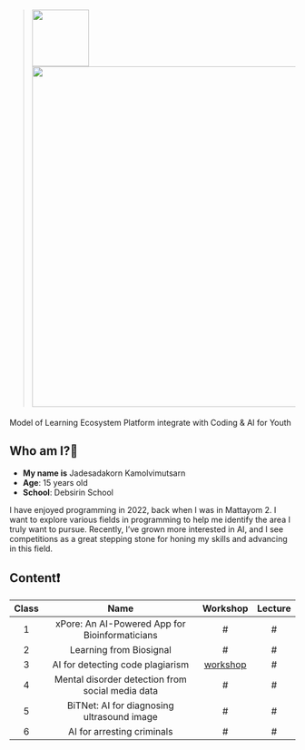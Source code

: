 > # <img src="https://github.com/user-attachments/assets/3c74ba02-76ee-4bba-901e-7de522a8bd32" width="100"/> <img src = "https://github.com/user-attachments/assets/051a5685-a42b-48f4-a8ec-5b5321cd46fb" width="600"/>
Model of Learning Ecosystem Platform integrate with Coding & AI for Youth

## Who am I?🧐
- **My name is**  Jadesadakorn Kamolvimutsarn
- **Age**: 15 years old
- **School**: Debsirin School

I have enjoyed programming in 2022, back when I was in Mattayom 2. I want to explore various fields in programming to help me identify the area I truly want to pursue. Recently, I’ve grown more interested in AI, and I see competitions as a great stepping stone for honing my skills and advancing in this field.

## Content❗
| Class |                       Name                       | Workshop | Lecture |
|:-----:|:------------------------------------------------:|:--------:|:-------:|
|   1   |  xPore: An AI-Powered App for Bioinformaticians  |     #    |    #    |
|   2   |              Learning from Biosignal             |     #    |    #    |
|   3   |         AI for detecting code plagiarism         |[workshop](PMU_B_CodingAI_CodeCloneDetection_Jadesadakorn.ipynb)|    #    |
|   4   | Mental disorder detection from social media data |     #    |    #    |
|   5   |    BiTNet: AI for diagnosing ultrasound image    |     #    |    #    |
|   6   |            AI for arresting criminals            |     #    |    #    |
